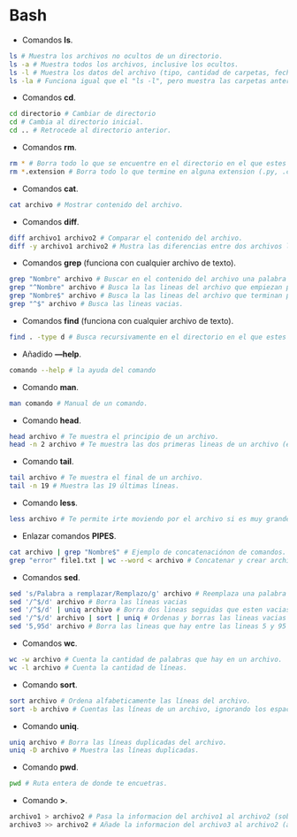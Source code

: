 # Bash

- Comandos **ls**.
```bash
ls # Muestra los archivos no ocultos de un directorio.
ls -a # Muestra todos los archivos, inclusive los ocultos.
ls -l # Muestra los datos del archivo (tipo, cantidad de carpetas, fecha de creación, nombre).
ls -la # Funciona igual que el "ls -l", pero muestra las carpetas anteriores a esta (con . o ..).
```


- Comandos **cd**.
```bash
cd directorio # Cambiar de directorio
cd # Cambia al directorio inicial.
cd .. # Retrocede al directorio anterior.
```


- Comandos **rm**.
```bash
rm * # Borra todo lo que se encuentre en el directorio en el que estes situado.
rm *.extension # Borra todo lo que termine en alguna extension (.py, .c, .cpp, .css, .html, etc).
```


- Comandos **cat**.
```bash
cat archivo # Mostrar contenido del archivo.
```


- Comandos **diff**.
```bash
diff archivo1 archivo2 # Comparar el contenido del archivo.
diff -y archivo1 archivo2 # Mustra las diferencias entre dos archivos linea a linea.
```


- Comandos **grep** (funciona con cualquier archivo de texto).
```bash
grep "Nombre" archivo # Buscar en el contenido del archivo una palabra en específico.
grep "^Nombre" archivo # Busca la las lineas del archivo que empiezan por esa palabra.
grep "Nombre$" archivo # Busca la las lineas del archivo que terminan por esa palabra.
grep "^$" archivo # Busca las lineas vacias.
```


- Comandos **find** (funciona con cualquier archivo de texto).
```bash
find . -type d # Busca recursivamente en el directorio en el que estes los subdirectorios
```


- Añadido **—help**.
```bash
comando --help # la ayuda del comando
```


- Comando **man**.
```bash
man comando # Manual de un comando.
```


- Comando **head**.
```bash
head archivo # Te muestra el principio de un archivo.
head -n 2 archivo # Te muestra las dos primeras lineas de un archivo (el número puede variar dependiendo de las líneas que quieras selecionar).
```


- Comando **tail**.
```bash
tail archivo # Te muestra el final de un archivo.
tail -n 19 # Muestra las 19 últimas líneas.
```


- Comando **less**.
```bash
less archivo # Te permite irte moviendo por el archivo si es muy grande.
```


- Enlazar comandos **PIPES**.
```bash
cat archivo | grep "Nombre$" # Ejemplo de concatenaciónon de comandos.
grep "error" file1.txt | wc --word < archivo # Concatenar y crear archivo con el contenido de la salida de los comandos.
```


- Comandos **sed**.
```bash
sed 's/Palabra a remplazar/Remplazo/g' archivo # Reemplaza una palabra por otra de un archivo.
sed '/^$/d' archivo # Borra las líneas vacias
sed '/^$/d' | uniq archivo # Borra dos lineas seguidas que esten vacias
sed '/^$/d' archivo | sort | uniq # Ordenas y borras las lineas vacias que esten seguidas
sed '5,95d' archivo # Borra las lineas que hay entre las lineas 5 y 95 del archivo.
```


- Comandos **wc**.
```bash
wc -w archivo # Cuenta la cantidad de palabras que hay en un archivo.
wc -l archivo # Cuenta la cantidad de líneas.
```


- Comando **sort**.
```bash
sort archivo # Ordena alfabeticamente las líneas del archivo.
sort -b archivo # Cuentas las líneas de un archivo, ignorando los espacios en blanco
```


- Comando **uniq**.
```bash
uniq archivo # Borra las líneas duplicadas del archivo.
uniq -D archivo # Muestra las líneas duplicadas.
```


- Comando **pwd**.
```bash
pwd # Ruta entera de donde te encuetras.
```


- Comando **>**.
```bash
archivo1 > archivo2 # Pasa la informacion del archivo1 al archivo2 (sobreescribe).
archivo3 >> archivo2 # Añade la informacion del archivo3 al archivo2 (a continuación))
```
